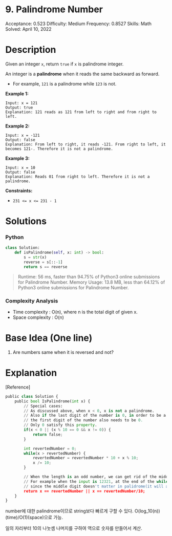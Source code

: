 # 9. Palindrome Number

Acceptance: 0.523
Difficulty: Medium
Frequency: 0.8527
Skills: Math
Solved: April 10, 2022

# Description

Given an integer `x`, return `true` if `x` is palindrome integer.

An integer is a **palindrome** when it reads the same backward as forward.

- For example, `121` is a palindrome while `123` is not.

**Example 1:**

```
Input: x = 121
Output: true
Explanation: 121 reads as 121 from left to right and from right to left.

```

**Example 2:**

```
Input: x = -121
Output: false
Explanation: From left to right, it reads -121. From right to left, it becomes 121-. Therefore it is not a palindrome.

```

**Example 3:**

```
Input: x = 10
Output: false
Explanation: Reads 01 from right to left. Therefore it is not a palindrome.

```

**Constraints:**

- `231 <= x <= 231 - 1`

# Solutions

### Python

```python
class Solution:
    def isPalindrome(self, x: int) -> bool:
        s = str(x)
        reverse = s[::-1]
        return s == reverse
```

> Runtime: 56 ms, faster than 94.75% of Python3 online submissions for Palindrome Number.
Memory Usage: 13.8 MB, less than 64.12% of Python3 online submissions for Palindrome Number.
> 

### Complexity Analysis

- Time complexity : O(n), where n is the total digit of given x.
- Space complexity : O(n)

# Base Idea (One line)

1. Are numbers same when it is reversed and not?

# Explanation

[Reference]

```python
public class Solution {
    public bool IsPalindrome(int x) {
        // Special cases:
        // As discussed above, when x < 0, x is not a palindrome.
        // Also if the last digit of the number is 0, in order to be a palindrome,
        // the first digit of the number also needs to be 0.
        // Only 0 satisfy this property.
        if(x < 0 || (x % 10 == 0 && x != 0)) {
            return false;
        }

        int revertedNumber = 0;
        while(x > revertedNumber) {
            revertedNumber = revertedNumber * 10 + x % 10;
            x /= 10;
        }

        // When the length is an odd number, we can get rid of the middle digit by revertedNumber/10
        // For example when the input is 12321, at the end of the while loop we get x = 12, revertedNumber = 123,
        // since the middle digit doesn't matter in palidrome(it will always equal to itself), we can simply get rid of it.
        return x == revertedNumber || x == revertedNumber/10;
    }
}
```

number에 대한 palindrome이므로 string보다 빠르게 구할 수 있다. O(log_10(n))(time)/O(1)(space)으로 가능.

일의 자리부터 10의 나눗셈 나머지를 구하여 역으로 숫자를 만들어서 계산.